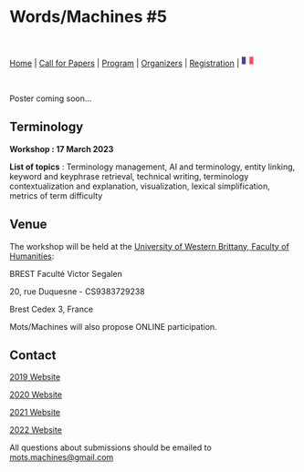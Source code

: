 # Words/Machines #5

<br>

[Home](index) | [Call for Papers](cfp) | [Program](program) | [Organizers](orga) | [Registration](registration) | [<img src="FR.png" width="20">](../fr)

<br> 

Poster coming soon...

## Terminology

**Workshop : 17 March 2023**

**List of topics** : Terminology management, AI and terminology, entity linking, keyword and keyphrase retrieval, technical writing, terminology contextualization and explanation, visualization, lexical simplification, metrics of term difficulty

## Venue
The workshop will be held at the [University of Western Brittany, Faculty of Humanities](https://www.univ-brest.fr/UFR-Lettres-et-Sciences-Humaines):

BREST Faculté Victor Segalen

20, rue Duquesne - CS9383729238

Brest Cedex 3, France

Mots/Machines will also propose ONLINE participation.

## Contact

[2019 Website](https://motsmachines.github.io/2019)

[2020 Website](https://motsmachines.github.io/2020)

[2021 Website](https://motsmachines.github.io/2021)

[2022 Website](https://motsmachines.github.io/2022)

All questions about submissions should be emailed to [mots.machines@gmail.com](mailto:mots.machines@gmail.com)
